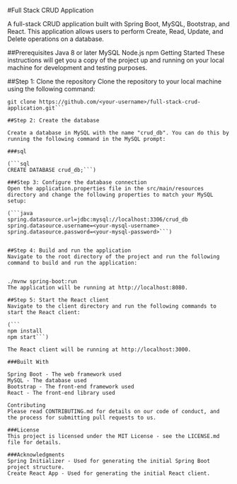  #Full Stack CRUD Application
 
A full-stack CRUD application built with Spring Boot, MySQL, Bootstrap, and React. This application allows users to perform Create, Read, Update, and Delete operations on a database.

##Prerequisites
Java 8 or later
MySQL
Node.js
npm
Getting Started
These instructions will get you a copy of the project up and running on your local machine for development and testing purposes.

##Step 1: Clone the repository
Clone the repository to your local machine using the following command:

```
git clone https://github.com/<your-username>/full-stack-crud-application.git```

##Step 2: Create the database

Create a database in MySQL with the name "crud_db". You can do this by running the following command in the MySQL prompt:

###sql

(```sql
CREATE DATABASE crud_db;```)

###Step 3: Configure the database connection
Open the application.properties file in the src/main/resources directory and change the following properties to match your MySQL setup:

(```java
spring.datasource.url=jdbc:mysql://localhost:3306/crud_db
spring.datasource.username=<your-mysql-username>
spring.datasource.password=<your-mysql-password>```)


##Step 4: Build and run the application
Navigate to the root directory of the project and run the following command to build and run the application:


./mvnw spring-boot:run
The application will be running at http://localhost:8080.

##Step 5: Start the React client
Navigate to the client directory and run the following commands to start the React client:

(```
npm install
npm start```)

The React client will be running at http://localhost:3000.

###Built With

Spring Boot - The web framework used
MySQL - The database used
Bootstrap - The front-end framework used
React - The front-end library used

Contributing
Please read CONTRIBUTING.md for details on our code of conduct, and the process for submitting pull requests to us.

###License
This project is licensed under the MIT License - see the LICENSE.md file for details.

###Acknowledgments
Spring Initializer - Used for generating the initial Spring Boot project structure.
Create React App - Used for generating the initial React client.
